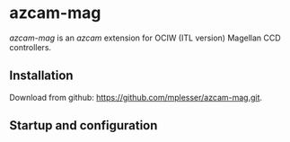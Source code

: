 # azcam-mag

*azcam-mag* is an *azcam* extension for OCIW (ITL version) Magellan CCD controllers.

## Installation

Download from github: https://github.com/mplesser/azcam-mag.git.

## Startup and configuration
